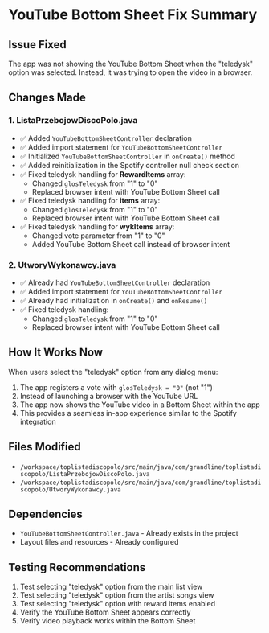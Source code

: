 # YouTube Bottom Sheet Fix Summary

## Issue Fixed
The app was not showing the YouTube Bottom Sheet when the "teledysk" option was selected. Instead, it was trying to open the video in a browser.

## Changes Made

### 1. **ListaPrzebojowDiscoPolo.java**
- ✅ Added `YouTubeBottomSheetController` declaration
- ✅ Added import statement for `YouTubeBottomSheetController`
- ✅ Initialized `YouTubeBottomSheetController` in `onCreate()` method
- ✅ Added reinitialization in the Spotify controller null check section
- ✅ Fixed teledysk handling for **RewardItems** array:
  - Changed `glosTeledysk` from "1" to "0"
  - Replaced browser intent with YouTube Bottom Sheet call
- ✅ Fixed teledysk handling for **items** array:
  - Changed `glosTeledysk` from "1" to "0"
  - Replaced browser intent with YouTube Bottom Sheet call
- ✅ Fixed teledysk handling for **wykItems** array:
  - Changed vote parameter from "1" to "0"
  - Added YouTube Bottom Sheet call instead of browser intent

### 2. **UtworyWykonawcy.java**
- ✅ Already had `YouTubeBottomSheetController` declaration
- ✅ Added import statement for `YouTubeBottomSheetController`
- ✅ Already had initialization in `onCreate()` and `onResume()`
- ✅ Fixed teledysk handling:
  - Changed `glosTeledysk` from "1" to "0"
  - Replaced browser intent with YouTube Bottom Sheet call

## How It Works Now
When users select the "teledysk" option from any dialog menu:
1. The app registers a vote with `glosTeledysk = "0"` (not "1")
2. Instead of launching a browser with the YouTube URL
3. The app now shows the YouTube video in a Bottom Sheet within the app
4. This provides a seamless in-app experience similar to the Spotify integration

## Files Modified
- `/workspace/toplistadiscopolo/src/main/java/com/grandline/toplistadiscopolo/ListaPrzebojowDiscoPolo.java`
- `/workspace/toplistadiscopolo/src/main/java/com/grandline/toplistadiscopolo/UtworyWykonawcy.java`

## Dependencies
- `YouTubeBottomSheetController.java` - Already exists in the project
- Layout files and resources - Already configured

## Testing Recommendations
1. Test selecting "teledysk" option from the main list view
2. Test selecting "teledysk" option from the artist songs view
3. Test selecting "teledysk" option with reward items enabled
4. Verify the YouTube Bottom Sheet appears correctly
5. Verify video playback works within the Bottom Sheet
